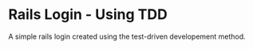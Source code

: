 Rails Login - Using TDD
=======================

A simple rails login created using the test-driven developement method.
